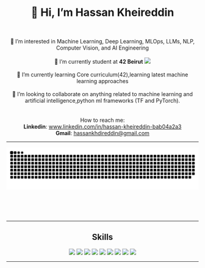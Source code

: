 <h1 align="center"> 👋 Hi, I’m Hassan Kheireddin</h1>
<br>

<div align="center">
  
 👀 I’m interested in Machine Learning, Deep Learning, MLOps, LLMs, NLP, Computer Vision, and AI Engineering<br><br>
 🔭 I’m currently student at **42 Beirut** <img src="https://img.shields.io/badge/%20 Beirut-000000?style=for-the-badge&logo=42&logoColor=white" /><br><br>
 🌱 I’m currently learning Core curriculum(42),learning latest machine learning approaches<br><br>
 💞️ I’m looking to collaborate on anything related to machine learning and artificial intelligence,python ml frameworks (TF and PyTorch).<br>
 <br><br>
How to reach me:
<br>
**Linkedin**: www.linkedin.com/in/hassan-kheireddin-bab04a2a3<br>
**Gmail**: hassankhdireddin@gmail.com

<hr/>

<div align="center">
 
  <img alt="snake eating my contributions" src="https://raw.githubusercontent.com/salesp07/salesp07/output/github-contribution-grid-snake.svg" />
  
  <br/><br/><br/>
</div>

<hr/>

<div align=center>
<h2>Skills</h2>
 <img src="https://img.shields.io/badge/Amazon_AWS-FF9900?style=for-the-badge&logo=amazonaws&logoColor=white" />
  <!--<img src="https://img.shields.io/badge/VirtualBox-21416b?style=for-the-badge&logo=VirtualBox&logoColor=white" /> -->
 <img width=90 src="https://img.shields.io/badge/Linux-FCC624?style=for-the-badge&logo=linux&logoColor=black" />
 <img src="https://img.shields.io/badge/Debian-A81D33?style=for-the-badge&logo=debian&logoColor=white" />
 <img src="https://img.shields.io/badge/powershell-5391FE?style=for-the-badge&logo=powershell&logoColor=white" />
 <img src="https://img.shields.io/badge/GIT-E44C30?style=for-the-badge&logo=git&logoColor=white" />
 <img src="https://img.shields.io/badge/HTML5-E34F26?style=for-the-badge&logo=html5&logoColor=white" />
 <img src="https://img.shields.io/badge/C-00599C?style=for-the-badge&logo=c&logoColor=white" />
 <img src="https://img.shields.io/badge/C%2B%2B-00599C?style=for-the-badge&logo=c%2B%2B&logoColor=white" />
 <img src="https://img.shields.io/badge/Python-FFD43B?style=for-the-badge&logo=python&logoColor=blue" />
 <!--
 <img src="https://img.shields.io/badge/-HuggingFace-FDEE21?style=for-the-badge&logo=HuggingFace&logoColor=black" />
 <img src="https://img.shields.io/badge/Keras-FF0000?style=for-the-badge&logo=keras&logoColor=white" />
 <img src="https://img.shields.io/badge/PyTorch-EE4C2C?style=for-the-badge&logo=pytorch&logoColor=white" />
 <img src="https://img.shields.io/badge/TensorFlow-FF6F00?style=for-the-badge&logo=tensorflow&logoColor=white" />
 <img src="https://img.shields.io/badge/Numpy-777BB4?style=for-the-badge&logo=numpy&logoColor=white" />
 <img src="https://img.shields.io/badge/Pandas-2C2D72?style=for-the-badge&logo=pandas&logoColor=white" />
 <img src="
 -->
</div>
<hr/>
